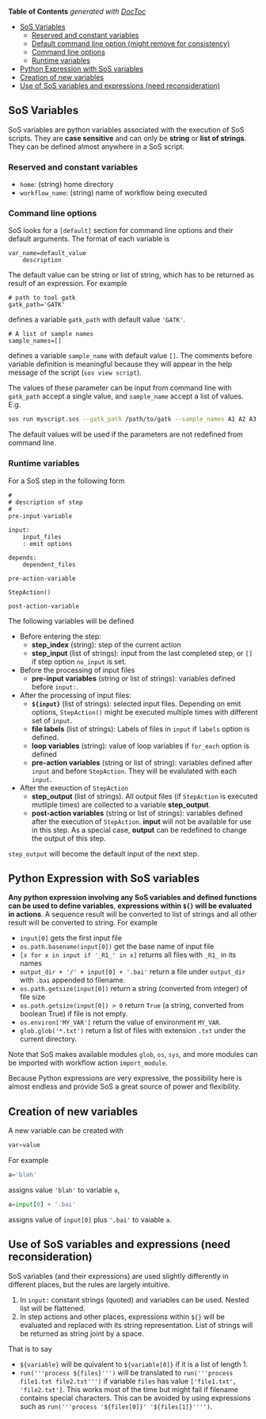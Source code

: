<!-- START doctoc generated TOC please keep comment here to allow auto update -->
<!-- DON'T EDIT THIS SECTION, INSTEAD RE-RUN doctoc TO UPDATE -->
**Table of Contents**  *generated with [DocToc](https://github.com/thlorenz/doctoc)*

- [SoS Variables](#sos-variables)
  - [Reserved and constant variables](#reserved-and-constant-variables)
  - [Default command line option (might remove for consistency)](#default-command-line-option-might-remove-for-consistency)
  - [Command line options](#command-line-options)
  - [Runtime variables](#runtime-variables)
- [Python Expression with SoS variables](#python-expression-with-sos-variables)
- [Creation of new variables](#creation-of-new-variables)
- [Use of SoS variables and expressions (need reconsideration)](#use-of-sos-variables-and-expressions-need-reconsideration)

<!-- END doctoc generated TOC please keep comment here to allow auto update -->

## SoS Variables

SoS variables are python variables associated with the execution of SoS scripts. They are **case sensitive** and can only be **string** or **list of strings**. They can be defined almost anywhere in a SoS script.

### Reserved and constant variables

* `home`: (string) home directory
* `workflow_name`: (string) name of workflow being executed


### Command line options

SoS looks for a `[default]` section for command line options and their default arguments. The format of each variable is 
```
var_name=default_value
    description
```

The default value can be string or list of string, which has to be returned as result of an expression. For example

```
# path to tool gatk
gatk_path='GATK'
```

defines a variable `gatk_path` with default value `'GATK'`. 

```
# A list of sample names
sample_names=[]
```

defines a variable `sample_name` with default value `[]`. The comments before variable definition is meaningful
because they will appear in the help message of the script (`sos view script`).

The values of these parameter can be input from command line with `gatk_path` accept a single value, and `sample_name` accept a list of values. E.g.

```bash
sos run myscript.sos --gatk_path /path/to/gatk --sample_names A1 A2 A3
```

The default values will be used if the parameters are not redefined from command line.

### Runtime variables

For a SoS step in the following form

```[workflow_step]
#
# description of step
#
pre-input-variable

input:
	input_files
	: emit options

depends:
    dependent_files

pre-action-variable

StepAction()

post-action-variable
```

The following variables will be defined

* Before entering the step:
  * **step_index** (string): step of the current action 
  * **step_input** (list of strings): input from the last completed step, or `[]` if step option `no_input` is set.
* Before the processing of input files
  * **pre-input variables** (string or list of strings): variables defined before `input:`.
* After the processing of input files:
  * **`${input}`** (list of strings): selected input files. Depending on emit options, `StepAction()` might be executed multiple times with different set of `input`. 
  * **file labels** (list of strings): Labels of files in `input` if `labels` option is defined.
  * **loop variables** (string): value of loop variables if `for_each` option is defined 
  * **pre-action variables** (string or list of string): variables defined after `input` and before `StepAction`. They will be evalulated with each `input`.
* After the exeuction of `StepAction`
  * **step_output** (list of strings). All output files (if `StepAction` is executed mutliple times) are collected to a variable **step_output**. 
  * **post-action variables** (string or list of strings): variables defined after the execution of `StepAction`. **input** will not be available for use in this step. As a special case, **output** can be redefined to change the output of this step.

`step_output` will become the default input of the next step.


## Python Expression with SoS variables

**Any python expression involving any SoS variables and defined functions can be used to define variables**, **expressions within `${}` will be evaluated in actions**. A sequence result will be converted to list of strings and all other result will be converted to string. For example

* `input[0]` gets the first input file
* `os.path.basename(input[0])` get the base name of input file
* `[x for x in input if '_R1_' in x]` returns all files with `_R1_` in its names
* `output_dir + '/' + input[0] + '.bai'` return a file under `output_dir` with `.bai` appended to filename.
* `os.path.getsize(input[0])` return a string (converted from integer) of file size
* `os.path.getsize(input[0]) > 0` return `True` (a string, converted from boolean True) if file is not empty.
* `os.environ['MY_VAR']` return the value of environment `MY_VAR`.
* `glob.glob('*.txt')` return a list of files with extension `.txt` under the current directory.

Note that SoS makes available modules `glob`, `os`, `sys`, and more modules can be imported with workflow action `import_module`.

Because Python expressions are very expressive, the possibility here is almost endless and provide SoS a great source of power and flexibility.

## Creation of new variables

A new variable can be created with 

```python
var=value
```

For example
```python
a='blah'
```

assigns value `'blah'` to variable `a`,

```python
a=input[0] + '.bai'
```

assigns value of `input[0]` plus `'.bai'` to vaiable `a`.


## Use of SoS variables and expressions (need reconsideration)

SoS variables (and their expressions) are used slightly differently in different places, but the rules are largely intuitive.

1. In `input:` constant strings (quoted) and variables can be used. Nested list will be flattened. 
2. In step actions and other places, expressions within `${}` will be evaluated and replaced with its string representation. List of strings will be returned as string joint by a space. 

That is to say

* `${variable}` will be quivalent to `${variable[0]}` if it is a list of length  1. 
* `run('''process ${files}''')` will be translated to `run('''process file1.txt file2.txt''')` if variable `files` has value `['file1.txt', 'file2.txt']`. This works most of the time but might fail if filename contains special characters. This can be avoided by using expressions such as `run('''process '${files[0]}' '${files[1]}'''')`.


